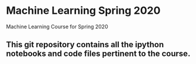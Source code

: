# Machine Learning Spring 2020
Machine Learning Course for Spring 2020
## This git repository contains all the ipython notebooks and code files pertinent to the course. 
